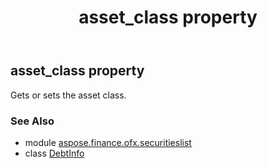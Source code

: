 ﻿---
title: asset_class property
second_title: Aspose.Finance for Python via .NET API References
description: 
type: docs
weight: 30
url: /python-net/aspose.finance.ofx.securitieslist/debtinfo/asset_class/
is_root: false
---

## asset_class property


Gets or sets the asset class.

### See Also
* module [aspose.finance.ofx.securitieslist](../../)
* class [DebtInfo](/finance/python-net/aspose.finance.ofx.securitieslist/debtinfo)
